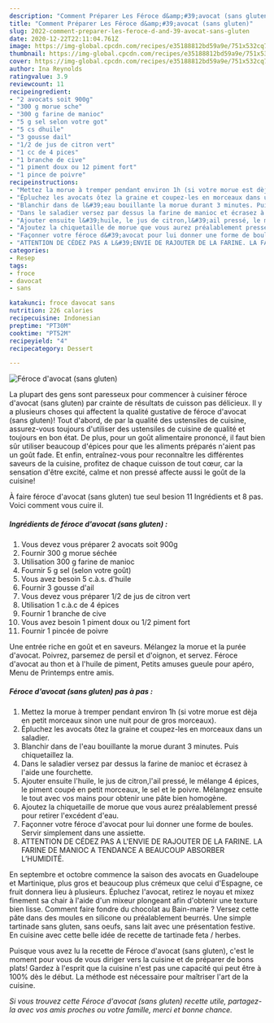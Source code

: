 ```yaml
---
description: "Comment Préparer Les Féroce d&amp;#39;avocat (sans gluten)"
title: "Comment Préparer Les Féroce d&amp;#39;avocat (sans gluten)"
slug: 2022-comment-preparer-les-feroce-d-and-39-avocat-sans-gluten
date: 2020-12-22T22:11:04.761Z
image: https://img-global.cpcdn.com/recipes/e35188812bd59a9e/751x532cq70/feroce-davocat-sans-gluten-photo-principale-de-la-recette.jpg
thumbnail: https://img-global.cpcdn.com/recipes/e35188812bd59a9e/751x532cq70/feroce-davocat-sans-gluten-photo-principale-de-la-recette.jpg
cover: https://img-global.cpcdn.com/recipes/e35188812bd59a9e/751x532cq70/feroce-davocat-sans-gluten-photo-principale-de-la-recette.jpg
author: Ina Reynolds
ratingvalue: 3.9
reviewcount: 11
recipeingredient:
- "2 avocats soit 900g"
- "300 g morue sche"
- "300 g farine de manioc"
- "5 g sel selon votre got"
- "5 cs dhuile"
- "3 gousse dail"
- "1/2 de jus de citron vert"
- "1 cc de 4 pices"
- "1 branche de cive"
- "1 piment doux ou 12 piment fort"
- "1 pince de poivre"
recipeinstructions:
- "Mettez la morue à tremper pendant environ 1h (si votre morue est dèja en petit morceaux sinon une nuit pour de gros morceaux)."
- "Épluchez les avocats ôtez la graine et coupez-les en morceaux dans un saladier."
- "Blanchir dans de l&#39;eau bouillante la morue durant 3 minutes. Puis chiquetaillez la."
- "Dans le saladier versez par dessus la farine de manioc et écrasez à l&#39;aide une fourchette."
- "Ajouter ensuite l&#39;huile, le jus de citron,l&#39;ail pressé, le mélange 4 épices, le piment coupé en petit morceaux, le sel et le poivre. Mélangez ensuite le tout avec vos mains pour obtenir une pâte bien homogène."
- "Ajoutez la chiquetaille de morue que vous aurez préalablement pressé pour retirer l&#39;excédent d&#39;eau."
- "Façonner votre féroce d&#39;avocat pour lui donner une forme de boules. Servir simplement dans une assiette."
- "ATTENTION DE CÉDEZ PAS A L&#39;ENVIE DE RAJOUTER DE LA FARINE. LA FARINE DE MANIOC A TENDANCE A BEAUCOUP ABSORBER L’HUMIDITÉ."
categories:
- Resep
tags:
- froce
- davocat
- sans

katakunci: froce davocat sans 
nutrition: 226 calories
recipecuisine: Indonesian
preptime: "PT30M"
cooktime: "PT52M"
recipeyield: "4"
recipecategory: Dessert

---
```



![Féroce d&#39;avocat (sans gluten)](https://img-global.cpcdn.com/recipes/e35188812bd59a9e/751x532cq70/feroce-davocat-sans-gluten-photo-principale-de-la-recette.jpg)

La plupart des gens sont paresseux pour commencer à cuisiner féroce d&#39;avocat (sans gluten) par crainte de résultats de cuisson pas délicieux. Il y a plusieurs choses qui affectent la qualité gustative de féroce d&#39;avocat (sans gluten)! Tout d'abord, de par la qualité des ustensiles de cuisine, assurez-vous toujours d'utiliser des ustensiles de cuisine de qualité et toujours en bon état. De plus, pour un goût alimentaire prononcé, il faut bien sûr utiliser beaucoup d'épices pour que les aliments préparés n'aient pas un goût fade. Et enfin, entraînez-vous pour reconnaître les différentes saveurs de la cuisine, profitez de chaque cuisson de tout cœur, car la sensation d'être excité, calme et non pressé affecte aussi le goût de la cuisine!

<!--inarticleads1-->

À faire féroce d&#39;avocat (sans gluten) tue seul besion 11 Ingrédients et 8 pas. Voici comment vous cuire il.

##### Ingrédients de féroce d&#39;avocat (sans gluten) :

1. Vous devez vous préparer 2 avocats soit 900g
1. Fournir 300 g morue séchée
1. Utilisation 300 g farine de manioc
1. Fournir 5 g sel (selon votre goût)
1. Vous avez besoin 5 c.à.s. d&#39;huile
1. Fournir 3 gousse d&#39;ail
1. Vous devez vous préparer 1/2 de jus de citron vert
1. Utilisation 1 c.à.c de 4 épices
1. Fournir 1 branche de cive
1. Vous avez besoin 1 piment doux ou 1/2 piment fort
1. Fournir 1 pincée de poivre


Une entrée riche en goût et en saveurs. Mélangez la morue et la purée d&#39;avocat. Poivrez, parsemez de persil et d&#39;oignon, et servez. Féroce d&#39;avocat au thon et à l&#39;huile de piment, Petits amuses gueule pour apéro, Menu de Printemps entre amis. 

<!--inarticleads2-->

##### Féroce d&#39;avocat (sans gluten) pas à pas :

1. Mettez la morue à tremper pendant environ 1h (si votre morue est dèja en petit morceaux sinon une nuit pour de gros morceaux).
1. Épluchez les avocats ôtez la graine et coupez-les en morceaux dans un saladier.
1. Blanchir dans de l&#39;eau bouillante la morue durant 3 minutes. Puis chiquetaillez la.
1. Dans le saladier versez par dessus la farine de manioc et écrasez à l&#39;aide une fourchette.
1. Ajouter ensuite l&#39;huile, le jus de citron,l&#39;ail pressé, le mélange 4 épices, le piment coupé en petit morceaux, le sel et le poivre. Mélangez ensuite le tout avec vos mains pour obtenir une pâte bien homogène.
1. Ajoutez la chiquetaille de morue que vous aurez préalablement pressé pour retirer l&#39;excédent d&#39;eau.
1. Façonner votre féroce d&#39;avocat pour lui donner une forme de boules. Servir simplement dans une assiette.
1. ATTENTION DE CÉDEZ PAS A L&#39;ENVIE DE RAJOUTER DE LA FARINE. LA FARINE DE MANIOC A TENDANCE A BEAUCOUP ABSORBER L’HUMIDITÉ.


En septembre et octobre commence la saison des avocats en Guadeloupe et Martinique, plus gros et beaucoup plus crémeux que celui d&#39;Espagne, ce fruit donnera lieu à plusieurs. Épluchez l&#39;avocat, retirez le noyau et mixez finement sa chair à l&#39;aide d&#39;un mixeur plongeant afin d&#39;obtenir une texture bien lisse. Comment faire fondre du chocolat au Bain-marie ? Versez cette pâte dans des moules en silicone ou préalablement beurrés. Une simple tartinade sans gluten, sans oeufs, sans lait avec une présentation festive. En cuisine avec cette belle idée de recette de tartinade feta / herbes. 

<!--inarticleads1-->

<p>
Puisque vous avez lu la recette de Féroce d&#39;avocat (sans gluten), c'est le moment pour vous de vous diriger vers la cuisine et de préparer de bons plats! Gardez à l'esprit que la cuisine n'est pas une capacité qui peut être à 100% dès le début. La méthode est nécessaire pour maîtriser l'art de la cuisine.
</p>

<p>
<i>Si vous trouvez cette Féroce d&#39;avocat (sans gluten) recette utile, partagez-la avec vos amis proches ou votre famille, merci et bonne chance.</i>
</p>
